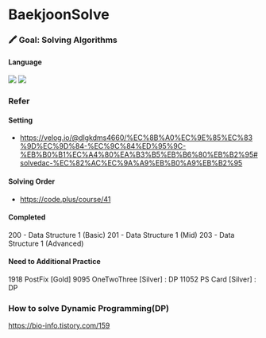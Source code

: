 # BaekjoonSolve
### 🖍 Goal: Solving Algorithms
#### Language
![](https://img.shields.io/badge/Python-14354C?style=for-the-badge&logo=python&logoColor=white) ![](https://img.shields.io/badge/Java-ED8B00?style=for-the-badge&logo=openjdk&logoColor=white)

### Refer
#### Setting
- https://velog.io/@dlgkdms4660/%EC%8B%A0%EC%9E%85%EC%83%9D%EC%9D%84-%EC%9C%84%ED%95%9C-%EB%B0%B1%EC%A4%80%EA%B3%B5%EB%B6%80%EB%B2%95#solvedac-%EC%82%AC%EC%9A%A9%EB%B0%A9%EB%B2%95

#### Solving Order
- https://code.plus/course/41

#### Completed
200 - Data Structure 1 (Basic)
201 - Data Structure 1 (Mid)
203 - Data Structure 1 (Advanced)

#### Need to Additional Practice
1918 PostFix [Gold]
9095 OneTwoThree [Silver] : DP
11052 PS Card [Silver] : DP

### How to solve Dynamic Programming(DP)
https://bio-info.tistory.com/159 